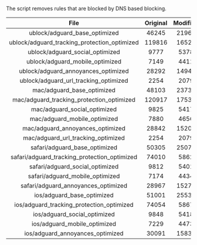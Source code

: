 The script removes rules that are blocked by DNS based blocking.


| File | Original | Modified |
|:----:|:-----:|:-----:|
| ublock/adguard_base_optimized | 46245 | 21962 |
| ublock/adguard_tracking_protection_optimized | 119816 | 16526 |
| ublock/adguard_social_optimized | 9777 | 5378 |
| ublock/adguard_mobile_optimized | 7149 | 4411 |
| ublock/adguard_annoyances_optimized | 28292 | 14945 |
| ublock/adguard_url_tracking_optimized | 2254 | 2079 |
| mac/adguard_base_optimized | 48103 | 23739 |
| mac/adguard_tracking_protection_optimized | 120917 | 17530 |
| mac/adguard_social_optimized | 9825 | 5417 |
| mac/adguard_mobile_optimized | 7880 | 4656 |
| mac/adguard_annoyances_optimized | 28842 | 15205 |
| mac/adguard_url_tracking_optimized | 2254 | 2079 |
| safari/adguard_base_optimized | 50305 | 25073 |
| safari/adguard_tracking_protection_optimized | 74010 | 5862 |
| safari/adguard_social_optimized | 9812 | 5401 |
| safari/adguard_mobile_optimized | 7174 | 4434 |
| safari/adguard_annoyances_optimized | 28967 | 15278 |
| ios/adguard_base_optimized | 51001 | 25538 |
| ios/adguard_tracking_protection_optimized | 74054 | 5867 |
| ios/adguard_social_optimized | 9848 | 5418 |
| ios/adguard_mobile_optimized | 7229 | 4473 |
| ios/adguard_annoyances_optimized | 30091 | 15833 |